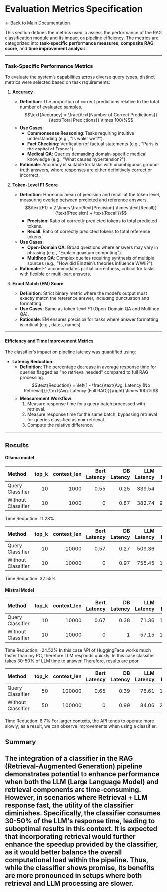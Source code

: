 # Evaluation Metrics Specification

[← Back to Main Documentation](../README.md)

This section defines the metrics used to assess the performance of the RAG classification module and its impact on pipeline efficiency. The metrics are categorized into **task-specific performance measures**, **composite RAG score**, and **time improvement analysis**.  

---

### **Task-Specific Performance Metrics**  
To evaluate the system’s capabilities across diverse query types, distinct metrics were selected based on task requirements:  

1. **Accuracy**  
   - **Definition**: The proportion of correct predictions relative to the total number of evaluated samples.  
     $$\text{Accuracy} = \frac{\text{Number of Correct Predictions}}{\text{Total Predictions}} \times 100\%$$
   - **Use Cases**:  
     - **Commonsense Reasoning**: Tasks requiring intuitive understanding (e.g., "Is water wet?").  
     - **Fact Checking**: Verification of factual statements (e.g., "Paris is the capital of France").  
     - **Medical QA**: Queries demanding domain-specific medical knowledge (e.g., "What causes hypertension?").  
   - **Rationale**: Accuracy is suitable for tasks with unambiguous ground-truth answers, where responses are either definitively correct or incorrect.  

2. **Token-Level F1 Score**  
   - **Definition**: Harmonic mean of precision and recall at the token level, measuring overlap between predicted and reference answers.  
     $$\text{F1} = 2 \times \frac{\text{Precision} \times \text{Recall}}{\text{Precision} + \text{Recall}}$$  
     - **Precision**: Ratio of correctly predicted tokens to total predicted tokens.  
     - **Recall**: Ratio of correctly predicted tokens to total reference tokens.  
   - **Use Cases**:  
     - **Open-Domain QA**: Broad questions where answers may vary in phrasing (e.g., "Explain quantum computing").  
     - **Multihop QA**: Complex queries requiring synthesis of multiple sources (e.g., "How did Einstein’s theories influence WWII?").  
   - **Rationale**: F1 accommodates partial correctness, critical for tasks with flexible or multi-part answers.  

3. **Exact Match (EM) Score**  
   - **Definition**: Strict binary metric where the model’s output must exactly match the reference answer, including punctuation and formatting.  
   - **Use Cases**: Same as token-level F1 (Open-Domain QA and Multihop QA).  
   - **Rationale**: EM ensures precision for tasks where answer formatting is critical (e.g., dates, names).  

---


#### **Efficiency and Time Improvement Metrics**  
The classifier’s impact on pipeline latency was quantified using:  
- **Latency Reduction**:  
  - **Definition**: The percentage decrease in average response time for queries flagged as "no retrieval needed" compared to full RAG processing.  
    $$\text{Reduction} = \left(1 - \frac{\text{Avg. Latency (No Retrieval)}}{\text{Avg. Latency (Full RAG)}}\right) \times 100\%$$  
  - **Measurement Workflow**:  
    1. Measure response time for a query batch processed with retrieval.  
    2. Measure response time for the same batch, bypassing retrieval for queries classified as non-retrieval.  
    3. Compute the relative difference.  

---
## **Results**

#### Ollama model
| Method             |   top_k |   context_len |   Bert Latency |   DB Latency |   LLM Latency |   Avg Latency |   Num Queries |        F1 |   EM |
|:-------------------|--------:|--------------:|---------------:|-------------:|--------------:|--------------:|--------------:|----------:|-----:|
| Query Classifier   |      10 |          1000 |           0.55 |         0.25 |        339.54 |       8.5085  |            40 | 0.0609151 |  0.6 |
| Without Classifier |      10 |          1000 |           0    |         0.87 |        382.74 |       9.59025 |            40 | 0.0661646 |  0.5 |
Time Reduction: 11.28%

| Method             |   top_k |   context_len |   Bert Latency |   DB Latency |   LLM Latency |   Avg Latency |   Num Queries |        F1 |    EM |
|:-------------------|--------:|--------------:|---------------:|-------------:|--------------:|--------------:|--------------:|----------:|------:|
| Query Classifier   |      10 |         10000 |           0.57 |         0.27 |        509.36 |       12.755  |            40 | 0.0920069 | 0.625 |
| Without Classifier |      10 |         10000 |           0    |         0.97 |        755.45 |       18.9105 |            40 | 0.0896653 | 0.65  |
Time Reduction: 32.55%

#### Mistral Model
| Method             |   top_k |   context_len |   Bert Latency |   DB Latency |   LLM Latency |   Avg Latency |   Num Queries |       F1 |   EM |
|:-------------------|--------:|--------------:|---------------:|-------------:|--------------:|--------------:|--------------:|---------:|-----:|
| Query Classifier   |      10 |         10000 |           0.67 |         0.38 |         71.36 |       1.81025 |            40 | 0.127112 | 0.65 |
| Without Classifier |      10 |         10000 |           0    |         1    |         57.15 |       1.45375 |            40 | 0.126171 | 0.6  |
Time Reduction: -24.52%
In this case API of HuggingFace works much faster than my PC, therefore LLM responds quickly. In this case classifier takes 30-50% of LLM time to answer. Therefore, results are poor.

| Method             |   top_k |   context_len |   Bert Latency |   DB Latency |   LLM Latency |   Avg Latency |   Num Queries |       F1 |    EM |
|:-------------------|--------:|--------------:|---------------:|-------------:|--------------:|--------------:|--------------:|---------:|------:|
| Query Classifier   |      50 |        100000 |           0.65 |         0.39 |         76.61 |       1.94125 |            40 | 0.117095 | 0.625 |
| Without Classifier |      50 |        100000 |           0    |         0.99 |         84.06 |       2.12625 |            40 | 0.154823 | 0.575 |
Time Reduction: 8.7%
For larger contexts, the API tends to operate more slowly; as a result, we can observe improvements when using a classifier.
## **Summary**  
The integration of a classifier in the RAG (Retrieval-Augmented Generation) pipeline demonstrates potential to enhance performance when both the LLM (Large Language Model) and retrieval components are time-consuming. However, in scenarios where Retrieval + LLM response fast, the utility of the classifier diminishes. Specifically, the classifier consumes 30-50% of the LLM's response time, leading to suboptimal results in this context. It is expected that incorporating retrieval would further enhance the speedup provided by the classifier, as it would better balance the overall computational load within the pipeline. Thus, while the classifier shows promise, its benefits are more pronounced in setups where both retrieval and LLM processing are slower.
---  

